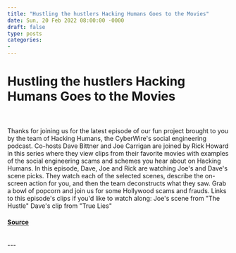 ```yaml
---
title: "Hustling the hustlers Hacking Humans Goes to the Movies"
date: Sun, 20 Feb 2022 08:00:00 -0000
draft: false
type: posts
categories: 
- 
---
```

# Hustling the hustlers Hacking Humans Goes to the Movies

<br/>

<br/>
Thanks for joining us for the latest episode of our fun project brought to you by the team of Hacking Humans, the CyberWire's social engineering podcast. Co-hosts Dave Bittner and Joe Carrigan are joined by Rick Howard in this series where they view clips from their favorite movies with examples of the social engineering scams and schemes you hear about on Hacking Humans. In this episode, Dave, Joe and Rick are watching Joe's and Dave's scene picks. They watch each of the selected scenes, describe the on-screen action for you, and then the team deconstructs what they saw. Grab a bowl of popcorn and join us for some Hollywood scams and frauds. Links to this episode's clips if you'd like to watch along: Joe's scene from "The Hustle" Dave's clip from "True Lies"

#### [Source](https://thecyberwire.com/podcasts/hacking-humans-goes-to-the-movies/7/notes)

<br/>
---

